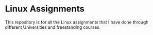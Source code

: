 # Linux Assignments
This repository is for all the Linux assignments that I have done through different Universities and freestanding courses.
